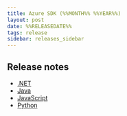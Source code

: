 ```yaml
---
title: Azure SDK (%%MONTH%% %%YEAR%%)
layout: post
date: %%RELEASEDATE%%
tags: release
sidebar: releases_sidebar
---
```


## Release notes

* [.NET](dotnet.md)
* [Java](java.md)
* [JavaScript](js.md)
* [Python](python.md)
